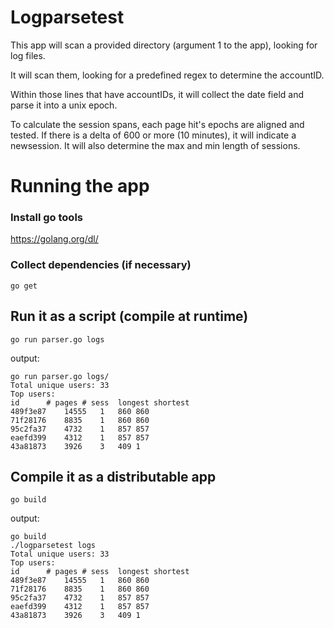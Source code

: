 # Logparsetest
This app will scan a provided directory (argument 1 to the app), looking for log files.

It will scan them, looking for a predefined regex to determine the accountID.

Within those lines that have accountIDs, it will collect the date field and parse it into a unix epoch.

To calculate the session spans, each page hit's epochs are aligned and tested.  If there is a delta of 600 or more (10 minutes), it will indicate a newsession.  It will also determine the max and min length of sessions.

# Running the app

### Install go tools
https://golang.org/dl/

### Collect dependencies (if necessary)
```
go get
```

## Run it as a script (compile at runtime)
```
go run parser.go logs
```
output: 
```
go run parser.go logs/
Total unique users: 33
Top users:
id		# pages	# sess	longest	shortest
489f3e87	14555	1	860	860
71f28176	8835	1	860	860
95c2fa37	4732	1	857	857
eaefd399	4312	1	857	857
43a81873	3926	3	409	1
```


## Compile it as a distributable app
```
go build
```

output:
```
go build
./logparsetest logs
Total unique users: 33
Top users:
id		# pages	# sess	longest	shortest
489f3e87	14555	1	860	860
71f28176	8835	1	860	860
95c2fa37	4732	1	857	857
eaefd399	4312	1	857	857
43a81873	3926	3	409	1
```


